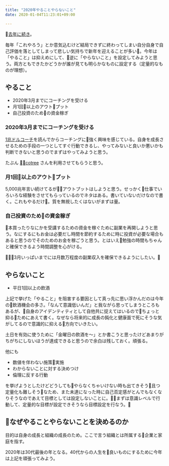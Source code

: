 ```yaml
---
title: "2020年やることやらないこと"
date: 2020-01-04T11:23:01+09:00

---  
```


[去年に続き](https://shirokuro331.me/posts/hello2019/)。

毎年「これやろう」とか意気込むけど結局できずに終わってしまい自分自身で自己評価を落としてしまって悲しい気持ちで新年を迎えることが多い。今年は「やること」は抑えめにして、逆に「やらないこと」を設定してみようと思う。両方ともできたかどうかが誰が見ても明らかなものに設定する（定量的なものが理想）。

## やること
- 2020年3月までにコーチングを受ける
- 月1回以上のアウトプット
- 自己投資のための資金稼ぎ

### 2020年3月までにコーチングを受ける
[1兆ドルコーチ](https://www.amazon.co.jp/1%E5%85%86%E3%83%89%E3%83%AB%E3%82%B3%E3%83%BC%E3%83%81-%E3%82%B7%E3%83%AA%E3%82%B3%E3%83%B3%E3%83%90%E3%83%AC%E3%83%BC%E3%81%AE%E3%83%AC%E3%82%B8%E3%82%A7%E3%83%B3%E3%83%89-%E3%83%93%E3%83%AB%E3%83%BB%E3%82%AD%E3%83%A3%E3%83%B3%E3%83%99%E3%83%AB%E3%81%AE%E6%88%90%E5%8A%9F%E3%81%AE%E6%95%99%E3%81%88-%E3%82%A8%E3%83%AA%E3%83%83%E3%82%AF%E3%83%BB%E3%82%B7%E3%83%A5%E3%83%9F%E3%83%83%E3%83%88/dp/4478107246)を読んでからコーチングに強く興味を感じている。自身を成長させるための手段の一つとしてすぐ行動できるし、やってみないと良いか悪いかも判断できないと思うのでまずはやってみようと思う。

たぶん [cotree](https://cotree.jp/) さんを利用させてもらうと思う。

### 月1回以上のアウトプット
5,000兆年言い続けてるがアウトプットはしようと思う。せっかく仕事でいろいろな経験をさせてもらっているのでネタはある。書いていないだけなので書く。これもやるだけ。質を無視したくはないがまずは量。

### 自己投資のための資金稼ぎ
本買ったりなにかを受講するための資金を稼ぐために副業を再開しようと思う。なにするにもお金は必要だし時間を節約するために時に投資が必要な場合もあると思うのでそのためのお金を稼ごうと思う。とはいえ勉強の時間もちゃんと確保できるよう時間調整を心がける。

3月いっぱいまでには月数万程度の副業収入を確保できるようにしたい。


## やらないこと
- 平日1回以上の飲酒

上記で挙げた「やること」を阻害する要因として真っ先に思い浮かんだのは今年の飲酒機会の多さ。「なんて意識低いんだ」と我ながら思ってしまうところもあるが、自身のアイデンティティとして自他共に捉えてはいるのでちょっと抑るためにあえて書く。なぜなら将来的に成長の鈍化と健康面で死にそうな気がしてるので意識的に抑える方向でいきたい。  

土日を有効に使うために「金曜日の飲酒を〜」とか書こうと思ったけどあまりがちがちにしないほうが達成できると思うので余白は残しておく。頑張る。

他にも
- 数値を伴わない施策実施
- わからないことに対する決めつけ
- 倫理に反する行動

を挙げようとしたけどどうしてもやらなくちゃいけない時も出てきそう且つ定量化も難しそうなため、また未達になった時に自己否定感がとんでもなくなりそうなのであえて目標としては設定しないことに。まずは意識レベルで行動して、定量的な目標が設定できそうなら目標設定を行なう。

## なぜやることやらないことを決めるのか
目的は自身の成長と組織の成長のため。ここで言う組織とは所属する企業と家庭を指す。

2020年は30代最後の年となる。40代からの人生を良いものにするために今年は上記を頑張ってみよう。
